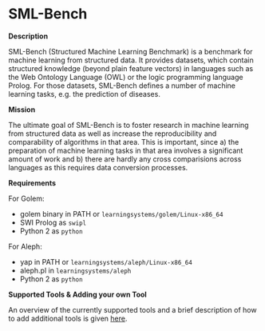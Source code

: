 # SML-Bench

**Description**

SML-Bench (Structured Machine Learning Benchmark) is a benchmark for machine learning from structured data. It provides datasets, which contain structured knowledge (beyond plain feature vectors) in languages such as the Web Ontology Language (OWL) or the logic programming language Prolog. For those datasets, SML-Bench defines a number of machine learning tasks, e.g. the prediction of diseases. 

**Mission**

The ultimate goal of SML-Bench is to foster research in machine learning from structured data as well as increase the reproducibility and comparability of algorithms in that area. This is important, since a) the preparation of machine learning tasks in that area involves a significant amount of work and b) there are hardly any cross comparisions across languages as this requires data conversion processes.

**Requirements**

For Golem:
- golem binary in PATH or `learningsystems/golem/Linux-x86_64`
- SWI Prolog as `swipl`
- Python 2 as `python`

For Aleph:
- yap in PATH or `learningsystems/aleph/Linux-x86_64`
- aleph.pl in `learningsystems/aleph`
- Python 2 as `python`

**Supported Tools & Adding your own Tool**

An overview of the currently supported tools and a brief description of how to add additional tools is given [here](learningsystems/README.md).
